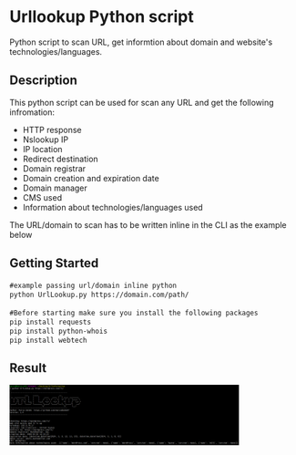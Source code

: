 # Urllookup Python script
Python script to scan URL, get informtion about domain and website's technologies/languages.

## Description
This python script can be used for scan any URL and get the following infromation:<br>

- HTTP response
- Nslookup IP
- IP location
- Redirect destination
- Domain registrar 
- Domain creation and expiration date
- Domain manager
- CMS used
- Information about technologies/languages used

The URL/domain to scan has to be written inline in the CLI as the example below

## Getting Started

```
#example passing url/domain inline python 
python UrlLookup.py https://domain.com/path/

#Before starting make sure you install the following packages
pip install requests
pip install python-whois
pip install webtech

```
## Result
<img src="screenshot/screenshot1.png" width="80%"/>

